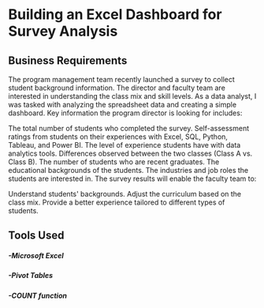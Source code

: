 
# Building an Excel Dashboard for Survey Analysis





## Business Requirements
The program management team recently launched a survey to collect student background information. The director and faculty team are interested in understanding the class mix and skill levels. As a data analyst, I was tasked with analyzing the spreadsheet data and creating a simple dashboard. Key information the program director is looking for includes:

The total number of students who completed the survey.
Self-assessment ratings from students on their experiences with Excel, SQL, Python, Tableau, and Power BI.
The level of experience students have with data analytics tools.
Differences observed between the two classes (Class A vs. Class B).
The number of students who are recent graduates.
The educational backgrounds of the students.
The industries and job roles the students are interested in.
The survey results will enable the faculty team to:

Understand students' backgrounds.
Adjust the curriculum based on the class mix.
Provide a better experience tailored to different types of students.
## Tools Used
##### -Microsoft Excel
##### -Pivot Tables
##### -COUNT function
